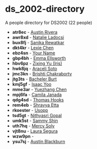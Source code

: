 # ds_2002-directory

A people directory for DS2002 (22 people)

- **atr8ec** - [Austin Rivera](people/atr8ec/)
- **awr8xd** - [Natalie Ladocsi](people/awr8xd/)
- **bux8fj** - [Sanika Rewatkar](people/bux8fj/)
- **dkt4kr** - [Lexie Chen](people/dkt4kr/)
- **ebz4sn** - [Your Name](people/ebz4sn/)
- **gbp4bh** - [Emma Ellsworth](people/gbp4bh/)
- **hbv6pz** - [Zixing Yu (Iris)](people/hbv6pz/)
- **hwk8jq** - [Araceli Soto](people/hwk8jq/)
- **jmc3kn** - [Brishti Chakraborty](people/jmc3kn/)
- **jtg3ts** - [Bacheler Burt](people/jtg3ts/)
- **kmj5gf** - [Isaac Yoo](people/kmj5gf/)
- **mme3ar** - [Yuezhang Chen](people/mme3ar/)
- **mpj6fa** - [Camila Janada](people/mpj6fa/)
- **qdg4sd** - [Thomas Hooks](people/qdg4sd/)
- **rem4eb** - [Shravya Etta](people/rem4eb/)
- **rkoester** - [Usopp](people/rkoester/)
- **tsd5gt** - [Nithyasri Gopal](people/tsd5gt/)
- **umk5st** - [Sammy Shin](people/umk5st/)
- **uth7hq** - [Mercy Soly](people/uth7hq/)
- **vjt8nu** - [Laura Segura](people/vjt8nu/)
- **wzw9pn** - [](people/wzw9pn/)
- **ysu7sj** - [Austin Blackburn](people/ysu7sj/)
